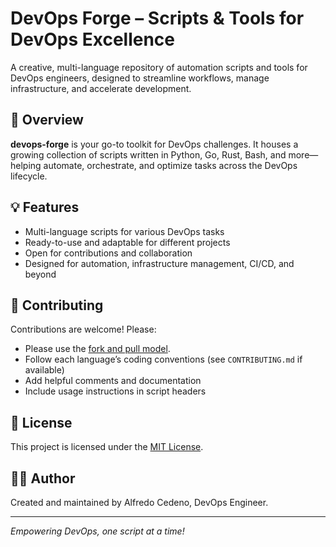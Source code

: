 # DevOps Forge – Scripts & Tools for DevOps Excellence

A creative, multi-language repository of automation scripts and tools for DevOps engineers, designed to streamline workflows, manage infrastructure, and accelerate development.

## 🚀 Overview

**devops-forge** is your go-to toolkit for DevOps challenges. It houses a growing collection of scripts written in Python, Go, Rust, Bash, and more—helping automate, orchestrate, and optimize tasks across the DevOps lifecycle.


## 💡 Features

- Multi-language scripts for various DevOps tasks
- Ready-to-use and adaptable for different projects
- Open for contributions and collaboration
- Designed for automation, infrastructure management, CI/CD, and beyond

## 🤝 Contributing

Contributions are welcome! Please:
- Please use the [fork and pull model](https://shorturl.at/Bgpu5).
- Follow each language’s coding conventions (see `CONTRIBUTING.md` if available)
- Add helpful comments and documentation
- Include usage instructions in script headers

## 📜 License

This project is licensed under the [MIT License](LICENSE).

## 👨‍💻 Author

Created and maintained by Alfredo Cedeno, DevOps Engineer.

---

*Empowering DevOps, one script at a time!*
